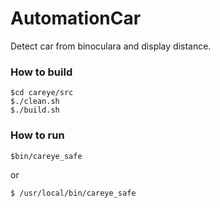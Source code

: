 # AutomationCar

Detect car from binoculara and display distance.

### How to build
```
$cd careye/src
$./clean.sh
$./build.sh
```
### How to run
```
$bin/careye_safe
```
or
```
$ /usr/local/bin/careye_safe
```
